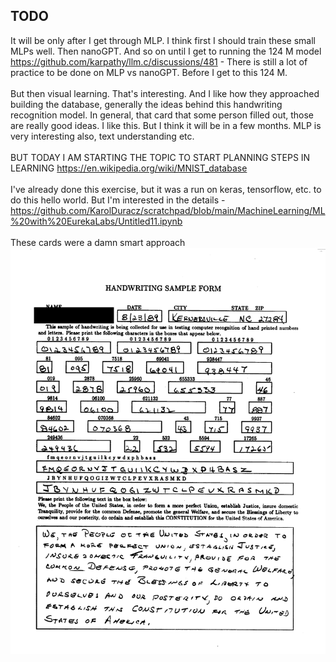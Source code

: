 <h2>TODO</h2>

It will be only after I get through MLP. I think first I should train these small MLPs well. Then nanoGPT. And so on until I get to running the 124 M model https://github.com/karpathy/llm.c/discussions/481 - There is still a lot of practice to be done on MLP vs nanoGPT. Before I get to this 124 M.
<br /><br />
But then visual learning. That's interesting. And I like how they approached building the database, generally the ideas behind this handwriting recognition model. In general, that card that some person filled out, those are really good ideas. I like this. But I think it will be in a few months. MLP is very interesting also, text understanding etc.
<br /><br />
BUT TODAY I AM STARTING THE TOPIC TO START PLANNING STEPS IN LEARNING
https://en.wikipedia.org/wiki/MNIST_database
<br /><br />
I've already done this exercise, but it was a run on keras, tensorflow, etc. to do this hello world. But I'm interested in the details - https://github.com/KarolDuracz/scratchpad/blob/main/MachineLearning/ML%20with%20EurekaLabs/Untitled11.ipynb
<br /><br />
These cards were a damn smart approach
![dump](https://github.com/KarolDuracz/scratchpad/blob/main/MachineLearning/ML%20with%20EurekaLabs/11-05-2025%20-%20EurekaLabs%20pratice%20-%20MNIST/NIST_SD-19_f1002_33%20(1).png?raw=true)
